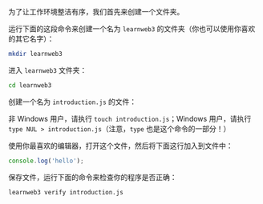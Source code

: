 为了让工作环境整洁有序，我们首先来创建一个文件夹。

运行下面的这段命令来创建一个名为 `learnweb3` 的文件夹（你也可以使用你喜欢的其它名字）：

```bash
mkdir learnweb3
```

进入 `learnweb3` 文件夹：

```bash
cd learnweb3
```

创建一个名为 `introduction.js` 的文件：

非 Windows 用户，请执行 `touch introduction.js`；Windows 用户，请执行 `type NUL > introduction.js`（注意，`type` 也是这个命令的一部分！）

使用你最喜欢的编辑器，打开这个文件，然后将下面这行加入到文件中：

```js
console.log('hello');
```

保存文件，运行下面的命令来检查你的程序是否正确：

```bash
learnweb3 verify introduction.js
```
